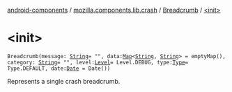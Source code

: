[android-components](../../index.md) / [mozilla.components.lib.crash](../index.md) / [Breadcrumb](index.md) / [&lt;init&gt;](./-init-.md)

# &lt;init&gt;

`Breadcrumb(message: `[`String`](https://kotlinlang.org/api/latest/jvm/stdlib/kotlin/-string/index.html)` = "", data: `[`Map`](https://kotlinlang.org/api/latest/jvm/stdlib/kotlin.collections/-map/index.html)`<`[`String`](https://kotlinlang.org/api/latest/jvm/stdlib/kotlin/-string/index.html)`, `[`String`](https://kotlinlang.org/api/latest/jvm/stdlib/kotlin/-string/index.html)`> = emptyMap(), category: `[`String`](https://kotlinlang.org/api/latest/jvm/stdlib/kotlin/-string/index.html)` = "", level: `[`Level`](-level/index.md)` = Level.DEBUG, type: `[`Type`](-type/index.md)` = Type.DEFAULT, date: `[`Date`](https://developer.android.com/reference/java/util/Date.html)` = Date())`

Represents a single crash breadcrumb.

